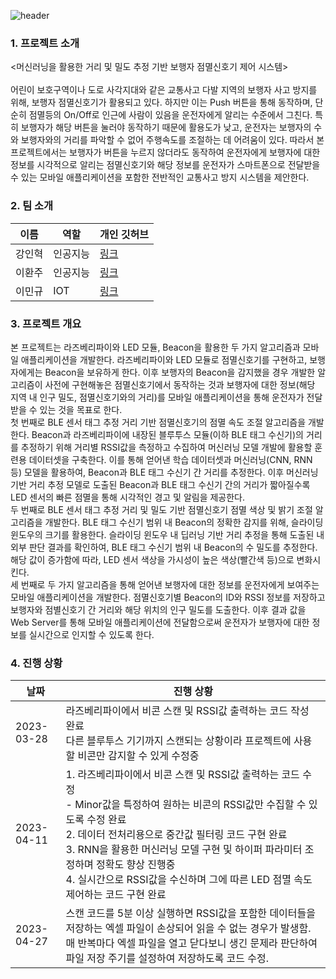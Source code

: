 ![header](https://capsule-render.vercel.app/api?type=waving&color=0000cc&height=300&section=header&text=Capstone%20Design&fontSize=90&fontColor=ffff)
### 1. 프로젝트 소개
<머신러닝을 활용한 거리 및 밀도 추정 기반 보행자 점멸신호기 제어 시스템><br><br>
어린이 보호구역이나 도로 사각지대와 같은 교통사고 다발 지역의 보행자 사고 방지를 위해, 보행자 점멸신호기가 활용되고 있다. 하지만 이는 Push 버튼을 통해 동작하며, 단순히 점멸등의 On/Off로 인근에 사람이 있음을 운전자에게 알리는 수준에서 그친다. 특히 보행자가 해당 버튼을 눌러야 동작하기 때문에 활용도가 낮고, 운전자는 보행자의 수와 보행자와의 거리를 파악할 수 없어 주행속도를 조절하는 데 어려움이 있다.
따라서 본 프로젝트에서는 보행자가 버튼을 누르지 않더라도 동작하여 운전자에게 보행자에 대한 정보를 시각적으로 알리는 점멸신호기와 해당 정보를 운전자가 스마트폰으로 전달받을 수 있는 모바일 애플리케이션을 포함한 전반적인 교통사고 방지 시스템을 제안한다.

### 2. 팀 소개

|이름|역할|개인 깃허브|
|-|-|-|
|강인혁|인공지능|[링크](https://github.com/InhyeokKang)|
|이환주|인공지능|[링크](https://github.com/HwanJu98)|
|이민규|IOT|[링크](https://github.com/LEEMINGYUU)|

### 3. 프로젝트 개요

본 프로젝트는 라즈베리파이와 LED 모듈, Beacon을 활용한 두 가지 알고리즘과 모바일 애플리케이션을 개발한다. 라즈베리파이와 LED 모듈로 점멸신호기를 구현하고, 보행자에게는 Beacon을 보유하게 한다. 이후 보행자의 Beacon을 감지했을 경우 개발한 알고리즘이 사전에 구현해놓은 점멸신호기에서 동작하는 것과 보행자에 대한 정보(해당 지역 내 인구 밀도, 점멸신호기와의 거리)를 모바일 애플리케이션을 통해 운전자가 전달받을 수 있는 것을 목표로 한다.<br>
첫 번째로 BLE 센서 태그 추정 거리 기반 점멸신호기의 점멸 속도 조절 알고리즘을 개발한다. Beacon과 라즈베리파이에 내장된 블루투스 모듈(이하 BLE 태그 수신기)의 거리를 추정하기 위해 거리별 RSSI값을 측정하고 수집하여 머신러닝 모델 개발에 활용할 훈련용 데이터셋을 구축한다. 이를 통해 얻어낸 학습 데이터셋과 머신러닝(CNN, RNN 등) 모델을 활용하여, Beacon과 BLE 태그 수신기 간 거리를 추정한다. 이후 머신러닝 기반 거리 추정 모델로 도출된 Beacon과 BLE 태그 수신기 간의 거리가 짧아질수록 LED 센서의 빠른 점멸을 통해 시각적인 경고 및 알림을 제공한다.<br>
두 번째로 BLE 센서 태그 추정 거리 및 밀도 기반 점멸신호기 점멸 색상 및 밝기 조절 알고리즘을 개발한다. BLE 태그 수신기 범위 내 Beacon의 정확한 감지를 위해, 슬라이딩 윈도우의 크기를 활용한다. 슬라이딩 윈도우 내 딥러닝 기반 거리 추정을 통해 도출된 내외부 판단 결과를 확인하여, BLE 태그 수신기 범위 내 Beacon의 수 밀도를 추정한다. 해당 값이 증가함에 따라, LED 센서 색상을 가시성이 높은 색상(빨간색 등)으로 변화시킨다.<br>
세 번째로 두 가지 알고리즘을 통해 얻어낸 보행자에 대한 정보를 운전자에게 보여주는 모바일 애플리케이션을 개발한다. 점멸신호기별 Beacon의 ID와 RSSI 정보를 저장하고 보행자와 점별신호기 간 거리와 해당 위치의 인구 밀도를 도출한다. 이후 결과 값을 Web Server를 통해 모바일 애플리케이션에 전달함으로써 운전자가 보행자에 대한 정보를 실시간으로 인지할 수 있도록 한다.

### 4. 진행 상황

|날짜|진행 상황
|-|-|
|2023-03-28|라즈베리파이에서 비콘 스캔 및 RSSI값 출력하는 코드 작성 완료<br>다른 블루투스 기기까지 스캔되는 상황이라 프로젝트에 사용할 비콘만 감지할 수 있게 수정중|
|2023-04-11|1. 라즈베리파이에서 비콘 스캔 및 RSSI값 출력하는 코드 수정<br>- Minor값을 특정하여 원하는 비콘의 RSSI값만 수집할 수 있도록 수정 완료<br>2. 데이터 전처리용으로 중간값 필터링 코드 구현 완료<br>3. RNN을 활용한 머신러닝 모델 구현 및 하이퍼 파라미터 조정하며 정확도 향상 진행중<br>4. 실시간으로 RSSI값을 수신하며 그에 따른 LED 점멸 속도 제어하는 코드 구현 완료|
|2023-04-27|스캔 코드를 5분 이상 실행하면 RSSI값을 포함한 데이터들을 저장하는 엑셀 파일이 손상되어 읽을 수 없는 경우가 발생함. 매 반복마다 엑셀 파일을 열고 닫다보니 생긴 문제라 판단하여 파일 저장 주기를 설정하여 저장하도록 코드 수정. |

